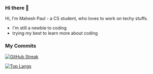### Hi there 👋


Hi, I'm Mahesh Paul - a CS student, who loves to work on techy stuffs.

- I'm still a newbie to coding
- trying my best to learn more about coding

### My Commits
[![GitHub Streak](https://github-readme-streak-stats.herokuapp.com?user=CityIsBetter&theme=tokyonight&mode=weekly&background=000000C6)](https://git.io/streak-stats)

[![Top Langs](https://github-readme-stats.vercel.app/api/top-langs/?username=CityIsBetter)](https://github.com/anuraghazra/github-readme-stats)
